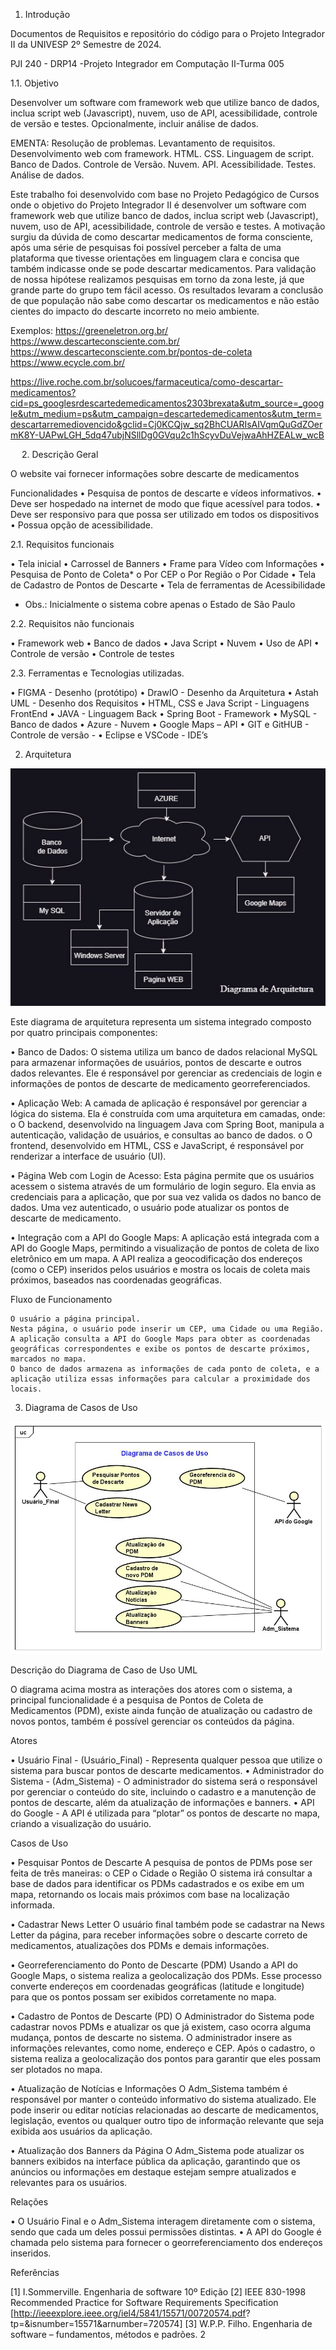 1. Introdução

Documentos de Requisitos e repositório do código para o Projeto Integrador II da UNIVESP 2º Semestre de 2024.

PJI 240 - DRP14 -Projeto Integrador em Computação II-Turma 005  


1.1. Objetivo

Desenvolver um software com framework web que utilize banco de dados, inclua script web (Javascript), nuvem, uso de API, acessibilidade, controle de versão e testes. Opcionalmente, incluir análise de dados. 

EMENTA: Resolução de problemas. Levantamento de requisitos. Desenvolvimento web com framework. HTML. CSS. Linguagem de script. Banco de Dados. Controle de Versão. Nuvem. API. Acessibilidade. Testes. Análise de dados.

Este trabalho foi desenvolvido com base no Projeto Pedagógico de Cursos onde o objetivo do Projeto Integrador II é desenvolver um software com framework web que utilize banco de dados, inclua script web (Javascript), nuvem, uso de API, acessibilidade, controle de versão e testes. A motivação surgiu da dúvida de como descartar medicamentos de forma consciente, após uma série de pesquisas foi possível perceber a falta de uma plataforma que tivesse orientações em linguagem clara e concisa que também indicasse onde se pode descartar medicamentos. Para validação de nossa hipótese realizamos pesquisas em torno da zona leste, já que grande parte do grupo tem fácil acesso. Os resultados levaram a conclusão de que população não sabe como descartar os medicamentos e não estão cientes do impacto do descarte incorreto no meio ambiente. 

Exemplos:
https://greeneletron.org.br/
https://www.descarteconsciente.com.br/
https://www.descarteconsciente.com.br/pontos-de-coleta
https://www.ecycle.com.br/

https://live.roche.com.br/solucoes/farmaceutica/como-descartar-medicamentos?cid=ps_googlesrdescartedemedicamentos2303brexata&utm_source=_google&utm_medium=ps&utm_campaign=descartedemedicamentos&utm_term=descartarremediovencido&gclid=Cj0KCQjw_sq2BhCUARIsAIVqmQuGdZOermK8Y-UAPwLGH_5dq47ubjNSllDg0GVqu2c1hScyvDuVejwaAhHZEALw_wcB


 
2. Descrição Geral

O website vai fornecer informações sobre descarte de medicamentos

Funcionalidades
•	Pesquisa de pontos de descarte e vídeos informativos.
•	Deve ser hospedado na internet de modo que fique acessível para todos.
•	Deve ser responsivo para que possa ser utilizado em todos os dispositivos
•	Possua opção de acessibilidade.


2.1. Requisitos funcionais

•	Tela inicial
•	Carrossel de Banners
•	Frame para Vídeo com Informações
•	Pesquisa de Ponto de Coleta*
o	Por CEP
o	Por Região
o	Por Cidade
•	Tela de Cadastro de Pontos de Descarte
•	Tela de ferramentas de Acessibilidade

* Obs.: Inicialmente o sistema cobre apenas o Estado de São Paulo


2.2. Requisitos não funcionais

•	Framework web 
•	Banco de dados
•	Java Script
•	Nuvem
•	Uso de API
•	Controle de versão
•	Controle de testes

2.3. Ferramentas e Tecnologias utilizadas. 

•	FIGMA - Desenho (protótipo)
•	DrawIO - Desenho da Arquitetura
•	Astah UML - Desenho dos Requisitos
•	HTML, CSS e Java Script - Linguagens FrontEnd
•	JAVA - Linguagem Back
•	Spring Boot - Framework
•	MySQL - Banco de dados 
•	Azure - Nuvem
•	Google Maps – API
•	GIT e GitHUB - Controle de versão - 
•	Eclipse e VSCode - IDE’s


2. Arquitetura 

<img src="/docs/Diagrama-da-Arquitetura.jpg">
 


Este diagrama de arquitetura representa um sistema integrado composto por quatro principais componentes:

•	Banco de Dados:
    O sistema utiliza um banco de dados relacional MySQL para armazenar informações de usuários, pontos de descarte e outros dados relevantes. Ele é responsável por gerenciar as credenciais de login e informações de pontos de descarte de medicamento georreferenciados.

•	    Aplicação Web:
    A camada de aplicação é responsável por gerenciar a lógica do sistema. Ela é construída com uma arquitetura em camadas, onde:
o	O backend, desenvolvido na linguagem Java com Spring Boot, manipula a autenticação, validação de usuários, e consultas ao banco de dados.
o	O frontend, desenvolvido em HTML, CSS e JavaScript, é responsável por renderizar a interface de usuário (UI).

•	    Página Web com Login de Acesso:
    Esta página permite que os usuários acessem o sistema através de um formulário de login seguro. Ela envia as credenciais para a aplicação, que por sua vez valida os dados no banco de dados. Uma vez autenticado, o usuário pode atualizar os pontos de descarte de medicamento.

•	    Integração com a API do Google Maps:
    A aplicação está integrada com a API do Google Maps, permitindo a visualização de pontos de coleta de lixo eletrônico em um mapa. A API realiza a geocodificação dos endereços (como o CEP) inseridos pelos usuários e mostra os locais de coleta mais próximos, baseados nas coordenadas geográficas.


Fluxo de Funcionamento

    O usuário a página principal.
    Nesta página, o usuário pode inserir um CEP, uma Cidade ou uma Região. A aplicação consulta a API do Google Maps para obter as coordenadas geográficas correspondentes e exibe os pontos de descarte próximos, marcados no mapa.
    O banco de dados armazena as informações de cada ponto de coleta, e a aplicação utiliza essas informações para calcular a proximidade dos locais.



3. Diagrama de Casos de Uso

<img src="/docs/Diagrama de Caso de Uso.jpg">
 


Descrição do Diagrama de Caso de Uso UML

O diagrama acima mostra as interações dos atores com o sistema, a principal funcionalidade é a pesquisa de Pontos de Coleta de Medicamentos (PDM), existe ainda função de atualização ou cadastro de novos pontos, também é possível gerenciar os conteúdos da página. 

Atores

•	Usuário Final - (Usuário_Final) - Representa qualquer pessoa que utilize o sistema para buscar pontos de descarte medicamentos.
•	Administrador do Sistema - (Adm_Sistema) - O administrador do sistema será o responsável por gerenciar o conteúdo do site, incluindo o cadastro e a manutenção de pontos de descarte, além da atualização de informações e banners.
•	API do Google - A API é utilizada para “plotar” os pontos de descarte no mapa, criando a visualização do usuário.


Casos de Uso

•	Pesquisar Pontos de Descarte
A pesquisa de pontos de PDMs pose ser feita de três maneiras:
o	CEP
o	Cidade
o	Região
O sistema irá consultar a base de dados para identificar os PDMs cadastrados e os exibe em um mapa, retornando os locais mais próximos com base na localização informada.

•	Cadastrar News Letter
O usuário final também pode se cadastrar na News Letter da página, para receber informações sobre o descarte correto de medicamentos, atualizações dos PDMs e demais informações.

•	Georreferenciamento do Ponto de Descarte (PDM)
Usando a API do Google Maps, o sistema realiza a geolocalização dos PDMs.
Esse processo converte endereços em coordenadas geográficas (latitude e longitude) para que os pontos possam ser exibidos corretamente no mapa.

•	Cadastro de Pontos de Descarte (PD)
O Administrador do Sistema pode cadastrar novos PDMs e atualizar os que já existem, caso ocorra alguma mudança, pontos de descarte no sistema. O administrador insere as informações relevantes, como nome, endereço e CEP. Após o cadastro, o sistema realiza a geolocalização dos pontos para garantir que eles possam ser plotados no mapa.

•	Atualização de Notícias e Informações
    O Adm_Sistema também é responsável por manter o conteúdo informativo do sistema atualizado. Ele pode inserir ou editar notícias relacionadas ao descarte de medicamentos, legislação, eventos ou qualquer outro tipo de informação relevante que seja exibida aos usuários da aplicação.

•	Atualização dos Banners da Página
    O Adm_Sistema pode atualizar os banners exibidos na interface pública da aplicação, garantindo que os anúncios ou informações em destaque estejam sempre atualizados e relevantes para os usuários.


Relações

•	O Usuário Final e o Adm_Sistema interagem diretamente com o sistema, sendo que cada um deles possui permissões distintas.
•	A API do Google é chamada pelo sistema para fornecer o georreferenciamento dos endereços inseridos.







Referências

[1]  I.Sommerville. Engenharia de software 10º Edição
[2] IEEE 830-1998 Recommended Practice for Software Requirements Specification
[http://ieeexplore.ieee.org/iel4/5841/15571/00720574.pdf?
tp=&isnumber=15571&arnumber=720574]
 [3] W.P.P. Filho. Engenharia de software – fundamentos, métodos e padrões. 2
